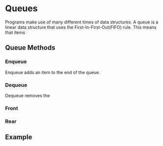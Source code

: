 # Queues

Programs make use of many different times of data structures. A queue is a linear data structure that uses the First-In-First-Out(FIFO) rule. This means that items 


## Queue Methods

### Enqueue
Enqueue adds an item to the end of the queue. 
### Dequeue
Dequeue removes the 
### Front

### Rear

## Example

